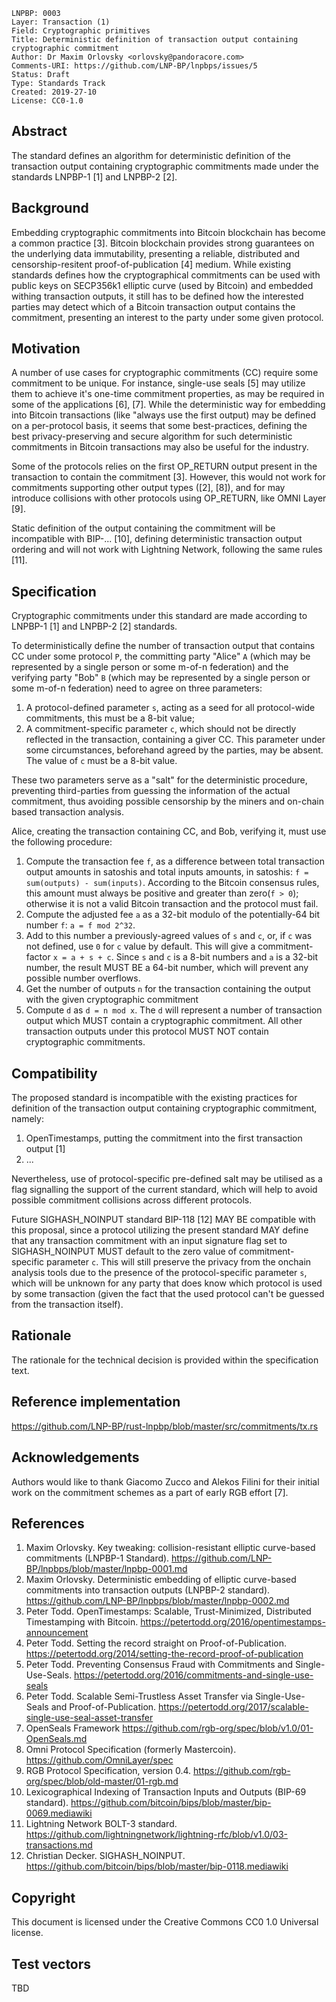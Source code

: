 ```
LNPBP: 0003
Layer: Transaction (1)
Field: Cryptographic primitives
Title: Deterministic definition of transaction output containing cryptographic commitment
Author: Dr Maxim Orlovsky <orlovsky@pandoracore.com>
Comments-URI: https://github.com/LNP-BP/lnpbps/issues/5
Status: Draft
Type: Standards Track
Created: 2019-27-10
License: CC0-1.0
```

## Abstract

The standard defines an algorithm for deterministic definition of the transaction output containing cryptographic
commitments made under the standards LNPBP-1 [1] and LNPBP-2 [2].


## Background

Embedding cryptographic commitments into Bitcoin blockchain has become a common practice [3]. Bitcoin blockchain provides
strong guarantees on the underlying data immutability, presenting a reliable, distributed and censorship-resitent 
proof-of-publication [4] medium. While existing standards defines how the cryptographical commitments can be used with
public keys on SECP356k1 elliptic curve (used by Bitcoin) and embedded withing transaction outputs, it still has to be
defined how the interested parties may detect which of a Bitcoin transaction output contains the commitment, presenting
an interest to the party under some given protocol.


## Motivation

A number of use cases for cryptographic commitments (CC) require some commitment to be unique. For instance, single-use
seals [5] may utilize them to achieve it's one-time commitment properties, as may be required in some of the 
applications [6], [7]. While the deterministic way for embedding into Bitcoin transactions (like "always use the first 
output) may be defined on a per-protocol basis, it seems that some best-practices, defining the best privacy-preserving
and secure algorithm for such deterministic commitments in Bitcoin transactions may also be useful for the industry.

Some of the protocols relies on the first OP_RETURN output present in the transaction to contain the commitment [3].
However, this would not work for commitments supporting other output types ([2], [8]), and for may introduce collisions
with other protocols using OP_RETURN, like OMNI Layer [9].

Static definition of the output containing the commitment will be incompatible with BIP-... [10], defining deterministic
transaction output ordering and will not work with Lightning Network, following the same rules [11].


## Specification

Cryptographic commitments under this standard are made according to LNPBP-1 [1] and LNPBP-2 [2] standards.

To deterministically define the number of transaction output that contains CC under some protocol `P`, the committing
party "Alice" `A` (which may be represented by a single person or some m-of-n federation) and the verifying  party "Bob" 
`B` (which may be represented by a single person or some m-of-n federation) need to agree  on three parameters:
1. A protocol-defined parameter `s`, acting as a seed for all protocol-wide commitments, this must be a 8-bit value;
2. A commitment-specific parameter `c`, which should not be directly reflected in the transaction, containing a giver CC.
   This parameter under some circumstances, beforehand agreed by the parties, may be absent. The value of `c` must be a
   8-bit value.

These two parameters serve as a "salt" for the deterministic procedure, preventing third-parties from guessing the 
information of the actual commitment, thus avoiding possible censorship by the miners and on-chain based transaction
analysis.

Alice, creating the transaction containing CC, and Bob, verifying it, must use the following procedure:
1. Compute the transaction fee `f`, as a difference between total transaction output amounts in satoshis and total
   inputs amounts, in satoshis: `f = sum(outputs) - sum(inputs)`. According to the Bitcoin consensus rules, this amount
   must always be positive and greater than zero(`f > 0`); otherwise it is not a valid Bitcoin transaction and the 
   protocol must fail.
2. Compute the adjusted fee `a` as a 32-bit modulo of the potentially-64 bit number `f`: `a = f mod 2^32`.
3. Add to this number a previously-agreed values of `s` and `c`, or, if `c` was not defined, use `0` for `c` value
   by default. This will give a commitment-factor `x = a + s + c`. Since `s` and `c` is a 8-bit numbers and `a` is a
   32-bit number, the result MUST BE a 64-bit number, which will prevent any possible number overflows.
4. Get the number of outputs `n` for the transaction containing the output with the given cryptographic commitment
5. Compute `d` as `d = n mod x`. The `d` will represent a number of transaction output which MUST contain a cryptographic
   commitment. All other transaction outputs under this protocol MUST NOT contain cryptographic commitments.


## Compatibility

The proposed standard is incompatible with the existing practices for definition of the transaction output containing 
cryptographic commitment, namely:
1. OpenTimestamps, putting the commitment into the first transaction output [1]
2. ...

Nevertheless, use of protocol-specific pre-defined salt may be utilised as a flag signalling the support of the current
standard, which will help to avoid possible commitment collisions across different protocols.

Future SIGHASH_NOINPUT standard BIP-118 [12] MAY BE compatible with this proposal, since a protocol utilizing the present
standard MAY define that any transaction commitment with an input signature flag set to SIGHASH_NOINPUT MUST default to
the zero value of commitment-specific parameter `c`. This will still preserve the privacy from the onchain analysis 
tools due to the presence of the protocol-specific parameter `s`, which will be unknown for any party that does know
which protocol is used by some transaction (given the fact that the used protocol can't be guessed from the transaction 
itself).


## Rationale

The rationale for the technical decision is provided within the specification text.


## Reference implementation

<https://github.com/LNP-BP/rust-lnpbp/blob/master/src/commitments/tx.rs>


## Acknowledgements

Authors would like to thank  Giacomo Zucco and Alekos Filini for their initial work on the commitment schemes as a part 
of early RGB effort [7].


## References

1. Maxim Orlovsky. Key tweaking: collision-resistant elliptic curve-based commitments (LNPBP-1 Standard). 
   <https://github.com/LNP-BP/lnpbps/blob/master/lnpbp-0001.md>
2. Maxim Orlovsky. Deterministic embedding of elliptic curve-based commitments into transaction outputs (LNPBP-2 
   standard). <https://github.com/LNP-BP/lnpbps/blob/master/lnpbp-0002.md>
3. Peter Todd. OpenTimestamps: Scalable, Trust-Minimized, Distributed Timestamping with Bitcoin. 
   <https://petertodd.org/2016/opentimestamps-announcement>
4. Peter Todd. Setting the record straight on Proof-of-Publication.
   <https://petertodd.org/2014/setting-the-record-proof-of-publication>
5. Peter Todd. Preventing Consensus Fraud with Commitments and Single-Use-Seals.
   <https://petertodd.org/2016/commitments-and-single-use-seals>
6. Peter Todd. Scalable Semi-Trustless Asset Transfer via Single-Use-Seals and Proof-of-Publication.
   <https://petertodd.org/2017/scalable-single-use-seal-asset-transfer>
7. OpenSeals Framework <https://github.com/rgb-org/spec/blob/v1.0/01-OpenSeals.md>
8. Omni Protocol Specification (formerly Mastercoin). <https://github.com/OmniLayer/spec>
9. RGB Protocol Specification, version 0.4.
   <https://github.com/rgb-org/spec/blob/old-master/01-rgb.md>
10. Lexicographical Indexing of Transaction Inputs and Outputs (BIP-69 standard).
    <https://github.com/bitcoin/bips/blob/master/bip-0069.mediawiki>
10. Lightning Network BOLT-3 standard.
    <https://github.com/lightningnetwork/lightning-rfc/blob/v1.0/03-transactions.md>
12. Christian Decker. SIGHASH_NOINPUT. <https://github.com/bitcoin/bips/blob/master/bip-0118.mediawiki>

## Copyright

This document is licensed under the Creative Commons CC0 1.0 Universal license.


## Test vectors

TBD